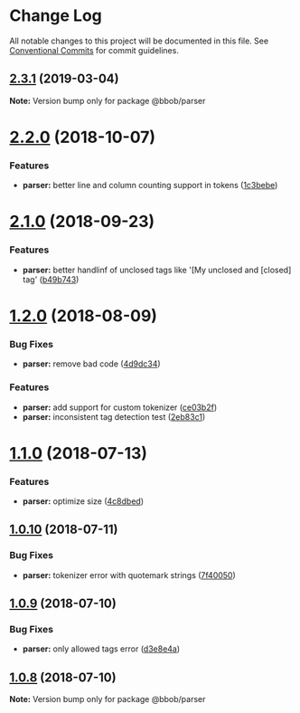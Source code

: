 # Change Log

All notable changes to this project will be documented in this file.
See [Conventional Commits](https://conventionalcommits.org) for commit guidelines.

<a name="2.3.1"></a>
## [2.3.1](https://github.com/JiLiZART/bbob/compare/v2.3.0...v2.3.1) (2019-03-04)




**Note:** Version bump only for package @bbob/parser

<a name="2.2.0"></a>
# [2.2.0](https://github.com/JiLiZART/bbob/compare/@bbob/parser@2.1.0...@bbob/parser@2.2.0) (2018-10-07)


### Features

* **parser:** better line and column counting support in tokens ([1c3bebe](https://github.com/JiLiZART/bbob/commit/1c3bebe))




<a name="2.1.0"></a>
# [2.1.0](https://github.com/JiLiZART/bbob/compare/@bbob/parser@2.0.0...@bbob/parser@2.1.0) (2018-09-23)


### Features

* **parser:** better handlinf of unclosed tags like '[My unclosed and [closed] tag' ([b49b743](https://github.com/JiLiZART/bbob/commit/b49b743))




<a name="1.2.0"></a>
# [1.2.0](https://github.com/JiLiZART/bbob/compare/@bbob/parser@1.1.0...@bbob/parser@1.2.0) (2018-08-09)


### Bug Fixes

* **parser:** remove bad code ([4d9dc34](https://github.com/JiLiZART/bbob/commit/4d9dc34))


### Features

* **parser:** add support for custom tokenizer ([ce03b2f](https://github.com/JiLiZART/bbob/commit/ce03b2f))
* **parser:** inconsistent tag detection test ([2eb83c1](https://github.com/JiLiZART/bbob/commit/2eb83c1))




<a name="1.1.0"></a>
# [1.1.0](https://github.com/JiLiZART/bbob/compare/@bbob/parser@1.0.10...@bbob/parser@1.1.0) (2018-07-13)


### Features

* **parser:** optimize size ([4c8dbed](https://github.com/JiLiZART/bbob/commit/4c8dbed))




<a name="1.0.10"></a>
## [1.0.10](https://github.com/JiLiZART/bbob/compare/@bbob/parser@1.0.9...@bbob/parser@1.0.10) (2018-07-11)


### Bug Fixes

* **parser:** tokenizer error with quotemark strings ([7f40050](https://github.com/JiLiZART/bbob/commit/7f40050))




<a name="1.0.9"></a>
## [1.0.9](https://github.com/JiLiZART/bbob/compare/@bbob/parser@1.0.8...@bbob/parser@1.0.9) (2018-07-10)


### Bug Fixes

* **parser:** only allowed tags error ([d3e8e4a](https://github.com/JiLiZART/bbob/commit/d3e8e4a))




<a name="1.0.8"></a>
## [1.0.8](https://github.com/JiLiZART/bbob/compare/@bbob/parser@1.0.7...@bbob/parser@1.0.8) (2018-07-10)




**Note:** Version bump only for package @bbob/parser
